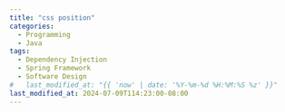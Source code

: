 ```yaml
---
title: "css position"
categories:
  - Programming
  - Java
tags:
  - Dependency Injection
  - Spring Framework
  - Software Design
#   last_modified_at: "{{ 'now' | date: '%Y-%m-%d %H:%M:%S %z' }}"
last_modified_at: 2024-07-09T114:23:00-08:00
---
```

###
<style>
  #footerDiv {
    background-color: wheat; 
    position: fixed;                // 스크롤과 관계 없이 항상 화면 하단에 위치
    bottom: 0;                      // 항상 화면 바닥에 위치
    left: 50%;
    transform: translateX(-50%);    // x축 가운데로 이동
    width: 500px;
    text-align: center;
    padding: 10px 0;
    margin-bottom: 20px;
  }
</style>